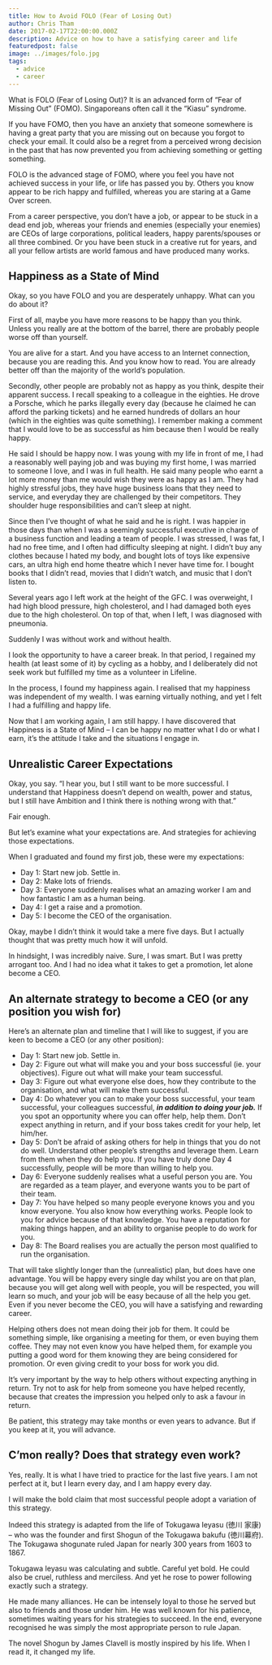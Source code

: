 ```yaml
---
title: How to Avoid FOLO (Fear of Losing Out)
author: Chris Tham
date: 2017-02-17T22:00:00.000Z
description: Advice on how to have a satisfying career and life
featuredpost: false
image: ../images/folo.jpg
tags:
  - advice
  - career
---
```

What is FOLO (Fear of Losing Out)? It is an advanced form of “Fear
  of Missing Out” (FOMO). Singaporeans often call it the “Kiasu” syndrome.

If you have FOMO, then you have an anxiety that someone somewhere is having a great party that you are missing out on because you forgot to check your email. It could also be a regret from a perceived wrong decision in the past that has now prevented you from achieving something or getting something.

FOLO is the advanced stage of FOMO, where you feel you have not achieved success in your life, or life has passed you by. Others you know appear to be rich happy and fulfilled, whereas you are staring at a Game Over screen.

From a career perspective, you don’t have a job, or appear to be stuck in a dead end job, whereas your friends and enemies (especially your enemies) are CEOs of large corporations, political leaders, happy parents/spouses or all three combined. Or you have been stuck in a creative rut for years, and all your fellow artists are world famous and have produced many works.

## Happiness as a State of Mind​

Okay, so you have FOLO and you are desperately unhappy. What can you do about it?

First of all, maybe you have more reasons to be happy than you think. Unless you really are at the bottom of the barrel, there are probably people worse off than yourself.

You are alive for a start. And you have access to an Internet connection, because you are reading this. And you know how to read. You are already better off than the majority of the world’s population.

Secondly, other people are probably not as happy as you think, despite their apparent success. I recall speaking to a colleague in the eighties. He drove a Porsche, which he parks illegally every day (because he claimed he can afford the parking tickets) and he earned hundreds of dollars an hour (which in the eighties was quite something). I remember making a comment that I would love to be as successful as him because then I would be really happy.

He said I should be happy now. I was young with my life in front of me, I had a reasonably well paying job and was buying my first home, I was married to someone I love, and I was in full health. He said many people who earnt a lot more money than me would wish they were as happy as I am. They had highly stressful jobs, they have huge business loans that they need to service, and everyday they are challenged by their competitors. They shoulder huge responsibilities and can’t sleep at night.

Since then I’ve thought of what he said and he is right. I was happier in those days than when I was a seemingly successful executive in charge of a business function and leading a team of people. I was stressed, I was fat, I had no free time, and I often had difficulty sleeping at night. I didn’t buy any clothes because I hated my body, and bought lots of toys like expensive cars, an ultra high end home theatre which I never have time for. I bought books that I didn’t read, movies that I didn’t watch, and music that I don’t listen to.

Several years ago I left work at the height of the GFC. I was overweight, I had high blood pressure, high cholesterol, and I had damaged both eyes due to the high cholesterol. On top of that, when I left, I was diagnosed with pneumonia.

Suddenly I was without work and without health.

I look the opportunity to have a career break. In that period, I regained my health (at least some of it) by cycling as a hobby, and I deliberately did not seek work but fulfilled my time as a volunteer in Lifeline.

In the process, I found my happiness again. I realised that my happiness was independent of my wealth. I was earning virtually nothing, and yet I felt I had a fulfilling and happy life.

Now that I am working again, I am still happy. I have discovered that Happiness is a State of Mind – I can be happy no matter what I do or what I earn, it’s the attitude I take and the situations I engage in.

## Unrealistic Career Expe​ctations

Okay, you say. “I hear you, but I still want to be more successful. I understand that Happiness doesn’t depend on wealth, power and status, but I still have Ambition and I think there is nothing wrong with that.”

Fair enough.

But let’s examine what your expectations are. And strategies for achieving those expectations.

When I graduated and found my first job, these were my expectations:

* Day 1: Start new job. Settle in.
* Day 2: Make lots of friends.
* Day 3: Everyone suddenly realises what an amazing worker I am and how fantastic I am as a human being.
* Day 4: I get a raise and a promotion.
* Day 5: I become the CEO of the organisation.

Okay, maybe I didn’t think it would take a mere five days. But I actually thought that was pretty much how it will unfold.

In hindsight, I was incredibly naive. Sure, I was smart. But I was pretty arrogant too. And I had no idea what it takes to get a promotion, let alone become a CEO.

## An alternate strategy to becom​e a CEO (or any position you wish for)

Here’s an alternate plan and timeline that I will like to suggest, if you are keen to become a CEO (or any other position):

* Day 1: Start new job. Settle in.
* Day 2: Figure out what will make you and your boss successful (ie. your objectives). Figure out what will make your team successful.
* Day 3: Figure out what everyone else does, how they contribute to the organisation, and what will make them successful.
* Day 4: Do whatever you can to make your boss successful, your team successful, your colleagues successful, ***in addition to doing your job.*** If you spot an opportunity where you can offer help, help them. Don’t expect anything in return, and if your boss takes credit for your help, let him/her.
* Day 5: Don’t be afraid of asking others for help in things that you do not do well. Understand other people’s strengths and leverage them. Learn from them when they do help you. If you have truly done Day 4 successfully, people will be more than willing to help you.
* Day 6: Everyone suddenly realises what a useful person you are. You are regarded as a team player, and everyone wants you to be part of their team.
* Day 7: You have helped so many people everyone knows you and you know everyone. You also know how everything works. People look to you for advice because of that knowledge. You have a reputation for making things happen, and an ability to organise people to do work for you.
* Day 8: The Board realises you are actually the person most qualified to run the organisation.

That will take slightly longer than the (unrealistic) plan, but does have one advantage. You will be happy every single day whilst you are on that plan, because you will get along well with people, you will be respected, you will learn so much, and your job will be easy because of all the help you get. Even if you never become the CEO, you will have a satisfying and rewarding career.

Helping others does not mean doing their job for them. It could be something simple, like organising a meeting for them, or even buying them coffee. They may not even know you have helped them, for example you putting a good word for them knowing they are being considered for promotion. Or even giving credit to your boss for work you did.

It’s very important by the way to help others without expecting anything in return. Try not to ask for help from someone you have helped recently, because that creates the impression you helped only to ask a favour in return.

Be patient, this strategy may take months or even years to advance. But if you keep at it, you will advance.

## C’mon really? Does that strategy even work​?

Yes, really. It is what I have tried to practice for the last five years. I am not perfect at it, but I learn every day, and I am happy every day.

I will make the bold claim that most successful people adopt a variation of this strategy.

Indeed this strategy is adapted from the life of Tokugawa Ieyasu (徳川 家康) – who was the founder and first Shogun of the Tokugawa bakufu (徳川幕府). The Tokugawa shogunate ruled Japan for nearly 300 years from 1603 to 1867.

Tokugawa Ieyasu was calculating and subtle. Careful yet bold. He could also be cruel, ruthless and merciless. And yet he rose to power following exactly such a strategy.

He made many alliances. He can be intensely loyal to those he served but also to friends and those under him. He was well known for his patience, sometimes waiting years for his strategies to succeed. In the end, everyone recognised he was simply the most appropriate person to rule Japan.

The novel Shogun by James Clavell is mostly inspired by his life. When I read it, it changed my life.​
